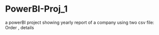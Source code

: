 # PowerBI-Proj_1

a powerBI project showing yearly report of a company using two csv file: Order , details
